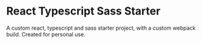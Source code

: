 # React Typescript Sass Starter

A custom react, typescript and sass starter project, with a custom webpack build. Created for personal use.
